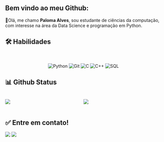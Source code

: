 ## Bem vindo ao meu Github: 

👋Olá, me chamo **Paloma Alves**, sou estudante de ciências da computação, com interesse na área da Data Science e programação em Python.

  ## 🛠 Habilidades
<br>
<p align="center">
  <img alt="Python" src="https://img.shields.io/badge/python%20-%2314354C.svg?&style=for-the-badge&logo=python&logoColor=white"/>
  <img alt="Git" src="https://img.shields.io/badge/git%20-%23F05033.svg?&style=for-the-badge&logo=git&logoColor=white"/>
  <img alt="C" src="https://img.shields.io/badge/C%20-%2314354C.svg?&style=for-the-badge&logo=C&logoColor=white"/>
  <img alt="C++" src="https://img.shields.io/badge/c++%20-%2300599C.svg?&style=for-the-badge&logo=c%2B%2B&ogoColor=white"/>
  <img alt="SQL" src="https://img.shields.io/badge/SQL-323330?style=for-the-badge&logo=sql&logoColor=F7DF1E"/> 
  <br>
</p>
</div>

## 📊 Github Status
<br>
 <div class="row" style="display:flex">
  <div class="column" style="flex:33.33%">
   <img src="https://github-readme-stats.vercel.app/api?username=palomaalves&show_icons=true&theme=dracula&include_all_commits=true&count_private=true"/>
  </div>
  <div class="column" style="flex:33.33%">
    <img src="https://github-readme-stats.vercel.app/api/top-langs/?username=palomaalves&layout=compact&langs_count=16&theme=dracula"/>
  </div>
</div>
 
<div style="display: inline_block"><br>
  
  ## ✅ Entre em contato!
  
  <div>
  <a href = "mailto: palomaalves@gmail.com"><img src="https://img.shields.io/badge/-Gmail-%23EA4335?style=for-the-badge&logo=gmail&logoColor=white" target="_blank"></a>
  <a href="https://www.linkedin.com/in/paloma-alves1006" target="_blank"><img src="https://img.shields.io/badge/-LinkedIn-%230077B5?style=for-the-badge&logo=linkedin&logoColor=white" target="_blank"></a>
  
 </div>
